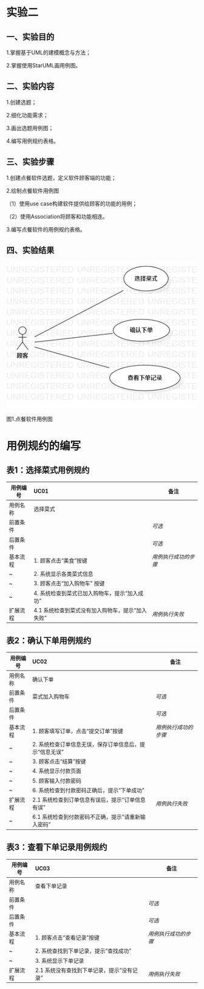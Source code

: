 # 实验二

## 一、实验目的
1.掌握基于UML的建模概念与方法；

2.掌握使用StarUML画用例图。

## 二、实验内容
1.创建选题；

2.细化功能需求；

3.画出选题用例图；

4.编写用例规约表格。

## 三、实验步骤
1.创建点餐软件选题，定义软件顾客端的功能；

2.绘制点餐软件用例图

（1）使用use case构建软件提供给顾客的功能的用例；

（2）使用Association将顾客和功能相连。

3.编写点餐软件的用例规约表格。

## 四、实验结果
![点餐软件用例图](./model03.jpg)

图1.点餐软件用例图

# 用例规约的编写

## 表1：选择菜式用例规约  

用例编号  | UC01 | 备注  
-|:-|-  
用例名称  | 选择菜式  |   
前置条件  |     | *可选*   
后置条件  |     | *可选*   
基本流程  | 1. 顾客点击“美食”按键  |*用例执行成功的步骤*      
~| 2. 系统显示各类菜式信息 |
~| 3. 顾客点击“加入购物车” 按键 |
~| 4. 系统检查到菜式已加入购物车，提示“加入成功” |
扩展流程  | 4.1 系统检查到菜式没有加入购物车，提示“加入失败” |*用例执行失败*    


## 表2：确认下单用例规约  

用例编号  | UC02 | 备注  
-|:-|-  
用例名称  | 确认下单  |   
前置条件  |  菜式加入购物车    | *可选*   
后置条件  |      | *可选*   
基本流程  | 1. 顾客填写订单，点击“提交订单”按键 |*用例执行成功的步骤*  
~| 2. 系统检查订单信息无误，保存订单信息后，提示“信息无误” |   
~| 3. 顾客点击“结算”按键 |   
~| 4. 系统显示付款页面  | 
~| 5. 顾客输入付款密码  |
~| 6. 系统检查到付款密码正确后，提示“下单成功”  |
扩展流程  | 2.1 系统检查到订单信息有误后，提示“订单信息有误”  |*用例执行失败*    
~| 6.1 系统检查到付款密码不正确，提示“请重新输入密码”  |

## 表3：查看下单记录用例规约  

用例编号  | UC03 | 备注  
-|:-|-  
用例名称  |查看下单记录 |   
前置条件  |      | *可选*   
后置条件  |      | *可选*   
基本流程  | 1. 顾客点击“查看记录”按键  |*用例执行成功的步骤*    
~| 2. 系统查找到下单记录，提示“查找成功”  |   
~| 3. 系统显示下单记录  |    
扩展流程  | 2.1 系统没有查找到下单记录，提示“没有记录”  |*用例执行失败*     
